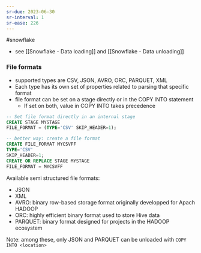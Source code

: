 ```yaml
---
sr-due: 2023-06-30
sr-interval: 1
sr-ease: 226
---
```


#snowflake

- see [[Snowflake - Data loading]] and [[Snowflake - Data unloading]]

### File formats

- supported types are CSV, JSON, AVRO, ORC, PARQUET, XML
- Each type has its own set of properties related to parsing that specific format
- file format can be set on a stage directly or in the COPY INTO statement
  - If set on both, value in COPY INTO takes precedence

```sql
-- Set file format directly in an internal stage
CREATE STAGE MYSTAGE
FILE_FORMAT = (TYPE='CSV' SKIP_HEADER=1);

-- better way: create a file format
CREATE FILE_FORMAT MYCSVFF
TYPE='CSV'
SKIP_HEADER=1;
CREATE OR REPLACE STAGE MYSTAGE
FILE_FORMAT = MYCSVFF
```

Available semi structured file formats:

- JSON
- XML
- AVRO: binary row-based storage format originally developped for Apach HADOOP
- ORC: highly efficient binary format used to store Hive data
- PARQUET: binary format designed for projects in the HADOOP ecosystem

Note: among these, only JSON and PARQUET can be unloaded with `COPY INTO <location>`
